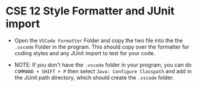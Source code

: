 # CSE 12 Style Formatter and JUnit import

* Open the `VSCode Formatter` Folder and copy the two file into the the `.vscode` Folder in the program. This should copy over the formatter for coding styles and any JUnit import to test for your code.

* NOTE: If you don't have the `.vscode` folder in your program, you can do
`COMMAND + SHIFT + P` then select `Java: Configure Classpath` and add in the JUnit path directory, which should create the `.vscode` folder. 